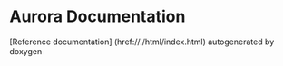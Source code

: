 Aurora Documentation
=================

[Reference documentation] (href://./html/index.html) autogenerated by doxygen 


